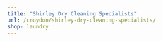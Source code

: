 ```yaml
---
title: "Shirley Dry Cleaning Specialists"
url: /croydon/shirley-dry-cleaning-specialists/
shop: laundry
---
```

